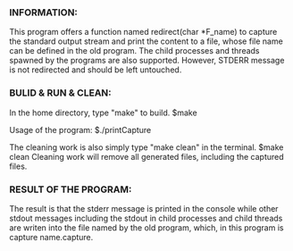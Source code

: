 ### INFORMATION:          

This program offers a function named redirect(char *F_name) to capture the standard output stream and print the content to a file, whose file name can be defined in the old program.
The child processes and threads spawned by the programs are also supported.
However, STDERR message is not redirected and should be left untouched.

### BULID & RUN & CLEAN:  

In the home directory, type "make" to build.
$make

Usage of the program:
$./printCapture


The cleaning work is also simply type "make clean" in the terminal.
$make clean
Cleaning work will remove all generated files, including the captured files.

### RESULT OF THE PROGRAM:

The result is that the stderr message is printed in the console while other stdout messages including the stdout in child processes and child threads are writen into the file named by the old program, which, in this program is capture name.capture. 




